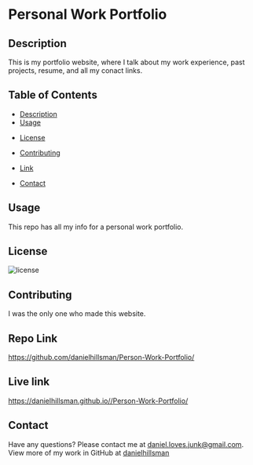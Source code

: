 # Personal Work Portfolio

## Description
This is my portfolio website, where I talk about my work experience, past projects, resume, and all my conact links.


## Table of Contents
* [Description](#description)
* [Usage](#usage)
- [License](#license)
* [Contributing](#contributing)
- [Link](#link)
* [Contact](#contact)

## Usage

This repo has all my info for a personal work portfolio.

## License
![license](https://img.shields.io/static/v1?label=license&message=Unlicense&color=success)

## Contributing

I was the only one who made this website.

## Repo Link
https://github.com/danielhillsman/Person-Work-Portfolio/

## Live link
https://danielhillsman.github.io//Person-Work-Portfolio/

## Contact
Have any questions? Please contact me at daniel.loves.junk@gmail.com. View more of my work in GitHub at [danielhillsman](https://github.com/danielhillsman)
